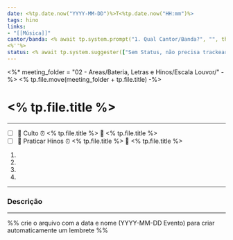 ```yaml
---
date: <%tp.date.now("YYYY-MM-DD")%>T<%tp.date.now("HH:mm")%>
tags: hino
links: 
- "[[Música]]"
cantor/banda: <% await tp.system.prompt("1. Qual Cantor/Banda?", "", throw_on_cancel=true, multiline=true) %>
<%''%>
status: <% await tp.system.suggester(["Sem Status, não precisa trackear","todo", "doing", "ongoing", "done"], ["", "todo", "doing", "ongoing", "done"], throw_on_cancel=true, placeholder="Qual Status da Tarefa?") %>
---
```


<%*
	meeting_folder = "02 - Areas/Bateria, Letras e Hinos/Escala Louvor/"
-%>
<% 
	tp.file.move(meeting_folder + tp.file.title)
-%>

# <% tp.file.title %>

---
- [ ] 🥁 Culto ⏰ <% tp.file.title %> 📅 <% tp.file.title %> 
- [ ] 🥁 Praticar Hinos ⏰ <% tp.file.title %> 📅 <% tp.file.title %>

1. 
2. 
3. 
4. 

---
### Descrição


---
%% crie o arquivo com a data e nome (YYYY-MM-DD Evento) para criar automaticamente um lembrete %%